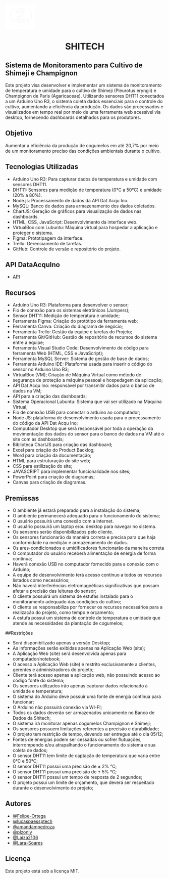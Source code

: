
# <img align="center" src="home_page/images/logo2.png" width="95"> <h1 align="center"> SHITECH </h1>

## Sistema de Monitoramento para Cultivo de Shimeji e Champignon

Este projeto visa desenvolver e implementar um sistema de monitoramento de temperatura e umidade para o cultivo de Shimeji (Pleurotus eryngii) e Champignon de Paris (Agaricaceae). Utilizando sensores DHT11 conectados a um Arduino Uno R3, o sistema coleta dados essenciais para o controle do cultivo, aumentando a eficiência da produção. Os dados são processados e visualizados em tempo real por meio de uma ferramenta web acessível via desktop, fornecendo dashboards detalhados para os produtores.

## Objetivo

Aumentar a eficiência da produção de cogumelos em até 20,7% por meio de um monitoramento preciso das condições ambientais durante o cultivo.

## Tecnologias Utilizadas
- Arduino Uno R3: Para capturar dados de temperatura e umidade com sensores DHT11.
- DHT11: Sensores para medição de temperatura (0°C a 50°C) e umidade (20% a 80%).
- Node.js: Processamento de dados da API Dat Acqu Ino.
- MySQL: Banco de dados para armazenamento dos dados coletados.
- ChartJS: Geração de gráficos para visualização de dados nas dashboards.
- HTML, CSS, JavaScript: Desenvolvimento da interface web.
- VirtualBox com Lubuntu: Máquina virtual para hospedar a aplicação e proteger o sistema.
- Figma: Prototipagem da interface.
- Trello: Gerenciamento de tarefas.
- GitHub: Controle de versão e repositório do projeto.

## API DataAcquIno
- [API](https://github.com/BandTec/dat-acqu-ino)

## Recursos

- Arduíno Uno R3: Plataforma para desenvolver o sensor; 
- Fio de conexão para os sistemas eletrônicos (Jumpers); 
- Sensor DHT11: Medição de temperatura e umidade; 
- Ferramenta Figma: Criação do protótipo da ferramenta web; 
- Ferramenta Canva: Criação do diagrama de negócio; 
- Ferramenta Trello: Gestão da equipe e tarefas do Projeto; 
- Ferramenta Git/GitHub: Gestão de repositório de recursos do sistema entre a equipe; 
- Ferramenta Visual Studio Code: Desenvolvimento de código para ferramenta Web (HTML, CSS e JavaScript); 
- Ferramenta MySQL Server: Sistema de gestão de base de dados;
- Ferramenta Arduino IDE: Plataforma usada para inserir o código do sensor no Arduino Uno R3; 
- VirtualBox (VM); Criação de Máquina Virtual como método de segurança de proteção a máquina pessoal e hospedagem da aplicação; 
- API Dat Acqu Ino: responsável por transmitir dados para o banco de dados na VM; 
- API para a criação das dashboards;  
- Sistema Operacional Lubuntu: Sistema que vai ser utilizado na Máquina Virtual; 
- Fio de conexão USB para conectar o arduino ao computador; 
- Node JS: plataforma de desenvolvimento usada para o processamento do código da API Dat Acqu Ino; 
- Computador Desktop que será responsável por toda a operação da movimentação dos dados do sensor para o banco de dados na VM até o site com as dashboards; 
- Biblioteca ChartJS para criação das dashboard;  
- Excel para criação do Product Backlog; 
- Word para criação da documentação;  
- HTML para estruturação do site web; 
- CSS para estilização do site; 
- JAVASCRIPT para implementar funcionalidade nos sites;  
- PowerPoint para criação de diagramas; 
- Canvas para criação de diagramas. 

## Premissas

- O ambiente já estará preparado para a instalação do sistema; 
- O ambiente permanecerá adequado para o funcionamento do sistema; 
- O usuário possuirá uma conexão com a internet. 
- O usuário possuirá um laptop e/ou desktop para navegar no sistema. 
- Os sensores serão disponibilizados pelo cliente. 
- Os sensores funcionarão da maneira correta e precisa para que haja conformidade na medição e armazenamento de dados. 
- Os ares-condicionados e umidificadores funcionarão da maneira correta 
- O computador do usuário receberá alimentação de energia de forma contínua; 
- Haverá conexão USB no computador fornecido para a conexão com o Arduino; 
- A equipe de desenvolvimento terá acesso contínuo a todos os recursos listados como necessários; 
- Não haverá interferências eletromagnéticas significativas que possam afetar a precisão das leituras do sensor; 
- O cliente possuirá um sistema de estufas instalado para o monitoramento adequado das condições do cultivo; 
- O cliente se responsabiliza por fornecer os recursos necessários para a realização do projeto, como tempo e orçamento; 
- A estufa possui um sistema de controle de temperatura e umidade que atende as necessidades da plantação de cogumelos; 

##Restrições 

- Será disponibilizado apenas a versão Desktop; 
- As informações serão exibidas apenas na Aplicação Web (site); 
- A Aplicação Web (site) será desenvolvida apenas para computador/notebook; 
- O acesso a Aplicação Web (site) é restrito exclusivamente a clientes, gerentes e administradores do projeto; 
- Cliente terá acesso apenas a aplicação web, não possuindo acesso ao código fonte do sistema; 
- Os sensores utilizados irão apenas capturar dados relacionado à umidade e temperatura; 
- O sistema do Arduíno deve possuir uma fonte de energia contínua para funcionar; 
- O Arduino não possuirá conexão via WI-FI; 
- Todos os dados deverão ser armazenados unicamente no Banco de Dados da Shitech; 
- O sistema irá monitorar apenas cogumelos Champignon e Shimeji; 
- Os sensores possuem limitações referentes a precisão e durabilidade; 
- O projeto tem restrição de tempo, devendo ser entregue até o dia 05/12; 
- Fontes de energias podem ser cessadas ou sofrer flutuações, interrompendo e/ou atrapalhando o funcionamento do sistema e sua coleta de dados; 
- O sensor DHT11 tem limite de captação de temperatura que varia entre 0°C e 50°C; 
- O sensor DHT11 possui uma precisão de ± 2% °C; 
- O sensor DHT11 possui uma precisão de ± 5% °C; 
- O sensor DHT11 possui um tempo de resposta de 2 segundos; 
- O projeto possui um limite de orçamento, que deverá ser respeitado durante o desenvolvimento do projeto; 


## Autores

- [@Felipe-Ortega](https://github.com/Felipe-Ortega)
- [@lucaspaessptech](https://github.com/lucaspaessptech)
- [@amandampedroza](https://github.com/amandampedroza)
- [@plzonly](https://github.com/plzonly)
- [@Laiza2106](https://github.com/Laiza2106)
- [@Lara-Soares](https://github.com/Lara-Soares)


## Licença

Este projeto está sob a licença MIT.
